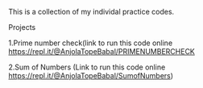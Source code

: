 This is a collection of my individal practice codes.

Projects

1.Prime number check(link to run this code online https://repl.it/@AnjolaTopeBabal/PRIMENUMBERCHECK

2.Sum of Numbers (Link to run this code online https://repl.it/@AnjolaTopeBabal/SumofNumbers)

